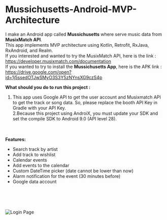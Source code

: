# Mussichusetts-Android-MVP-Architecture
I make an Android app called <b>Mussichusetts</b> where serve music data from <b>MusixMatch API</b>.<br/>
This app implements MVP architecture using Kotlin, Retrofit, RxJava, RxAndroid, and Realm.<br/>
If you interested and wanted to try the MusixMatch API, here is the link : https://developer.musixmatch.com/documentation<br/>
If you wanted to try to install the <b>Mussichusetts App</b>, here is the APK link : https://drive.google.com/open?id=1j5ssedOTJwSMyO3S3Y5zNYnsXG9czS4p<br/>


<b>What should you do to run this project :</b><br/>
1. This app uses Google API to get the user account and Musixmatch API to get the track or song data. So, please replace the booth API Key in Gradle with your API Key.<br/>2.Because this project using AndroiX, you must update your SDK and set the compile SDK to Android 9.0 (API level 28).<br/>

<br/><br/>
<b>Features:</b>
- Search track by artist
- Add track to wishlist
- Calendar events
- Add events to the calendar
- Custom DateTime picker (date cannot be lower than now)
- Alarm notification for the event (30 minutes before)
- Google data account

</br></br></br>

<img src="https://lh3.googleusercontent.com/7RbkFFFKEmPu_cDsEBvO8BWf50PshTSlr-Yd1NGJg8qXy4Y9JHMMZCKeo-wwVrLK0Y1o2svdh6ZhiRLmXW0YPvJv_IMGQh-lv8LS5qSxDQAJJpj__3FkE_p6wjcwMTV13nSjhYN5yA=w393-h697-no" alt="Login Page"/>

<img src="https://lh3.googleusercontent.com/r8yXKJQalCItXk4jtWfRvk160z2IeyH1gb_TBLfd5MLOmwbYXU8wZMjBU1TAbno3YV_DpGg7LaYjxho0ozNRyo3ntDfhbq7fLftpQjDr_bnUYZ2FWpZQFjbQKCJl78BsvYHyJAfhpA=w387-h687-no" alt=""/>

<img src="https://lh3.googleusercontent.com/lRA1T-oHgtyafhluJ3kAkQYqt8qIICOKy0cbXNzsH2vdYw1iDatEitncjnD5MMk39MiaWbaRFZw_utrxaAgYBmB_CjGK3LCGLzdphF25QlcI2Hql7pl9M5Zkv6RravAtMPxqufZi1w=w387-h687-no" alt=""/>

<img src="https://lh3.googleusercontent.com/gOrUgjw_U5dGkE8Qi24ILTEPnrOtDl6-VCRtApeYai69PIl4M_7x0XKq0UB0EgahFScD3DwgFz8e0YSrdR_qC8uIz3SZVmJ57Y4PMw1Yg-fcsojaVFx0F-5V9Qpq9cJskBr77hz_FA=w387-h687-no" alt=""/>

<img src="https://lh3.googleusercontent.com/y5yQVCbAj49f9DqiLWHZzWZZcB8jFB-cZwOloRmueI9GPtJD7ncTF2TVdE-TAtkynZgznTj3MzCFD74mufeqe9n6zbR3wRlXR3rRn_28E_wudKnR94LRj-FH8udaDqZnhqaNez44LQ=w387-h687-no" alt=""/>

<img src="https://lh3.googleusercontent.com/oiNkeLgs7XfLGrHH3ASnulFQbj_3Dla3AzSKVe7GuxL3DTXdBT_CtfoeyQxugTKocGLJi5XjOyrMMMhHfrnWkLvj6DnOE3QlNDAQ5SkJUcAtgjAVio5aJNQMe-PLRIfX3nypCm0ieQ=w387-h687-no" alt=""/>

<img src="https://lh3.googleusercontent.com/nqocoCIJOVZ4UIIbj_q2B4kqg52Mov8cd86Udmr6Ax3aY3XETLSfFKeT7tlF68ZitzxNbcDPN80KHPEfGzi25gf7vLZXmBMqYrmtFzmcu_tN65dFC8308rIf6pYKdyLsCHkgeAH2Hg=w387-h687-no" alt=""/>

<img src="https://lh3.googleusercontent.com/o_SaHnLp4yF4hzqebJSDbIH4FTH-ovXQBXrgTuO7z_9OoM5LzIhllFoHKMGCUITIDZY3_1bdHWAoHxcnvH8Dyb_vCoovrK_OfeC-LtSjBu-QvVrp15PcFdAux2234jF0zR3A3hYBfA=w387-h687-no" alt=""/>

<img src="https://lh3.googleusercontent.com/LnWNjf6mbpABYaUEwRbxBAE74GjBT323GvR4MKytg9Sn4PPbENnPYIsECRigyurKbgQ9oZjUf4K7c_qBpiHmTOEikZ5PUrd4jBTAkBSV7_ZHL5RLejaj4WsX9U8eiCBMI2BfrANhSg=w387-h687-no" alt=""/>

<img src="" alt=""/>

<img src="" alt=""/>

<img src="" alt=""/>

<img src="" alt=""/>

